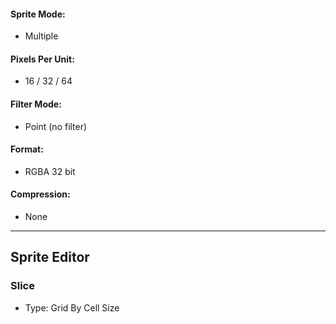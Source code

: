 #### Sprite Mode: 
- Multiple

#### Pixels Per Unit: 
- 16 / 32 / 64

#### Filter Mode: 
- Point (no filter)

#### Format: 
- RGBA 32 bit

#### Compression: 
- None

---

## Sprite Editor
### Slice

- Type: Grid By Cell Size